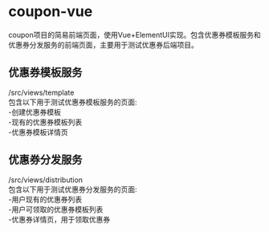 # coupon-vue
coupon项目的简易前端页面，使用Vue+ElementUI实现。包含优惠券模板服务和优惠券分发服务的前端页面，主要用于测试优惠券后端项目。  


## 优惠券模板服务
/src/views/template  
包含以下用于测试优惠券模板服务的页面:    
-创建优惠券模板  
-现有的优惠券模板列表  
-优惠券模板详情页  

## 优惠券分发服务
/src/views/distribution  
包含以下用于测试优惠券分发服务的页面:  
-用户现有的优惠券列表  
-用户可领取的优惠券模板列表  
-优惠券详情页，用于领取优惠券  
